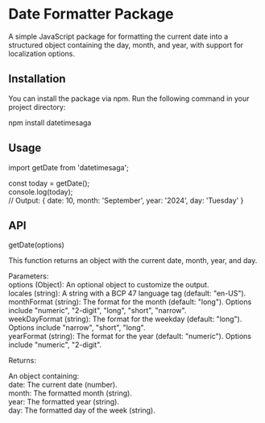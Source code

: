 # Date Formatter Package

A simple JavaScript package for formatting the current date into a structured object containing the day, month, and year, with support for localization options.

## Installation

You can install the package via npm. Run the following command in your project directory:

npm install datetimesaga

## Usage

import getDate from 'datetimesaga';

const today = getDate();<br/>
console.log(today);<br/>
// Output: { date: 10, month: 'September', year: '2024', day: 'Tuesday' }

## API

getDate(options)

This function returns an object with the current date, month, year, and day.

Parameters:
<br/>
options (Object): An optional object to customize the output.<br/>
locales (string): A string with a BCP 47 language tag (default: "en-US").<br/>
monthFormat (string): The format for the month (default: "long"). Options include "numeric", "2-digit", "long", "short", "narrow".<br/>
weekDayFormat (string): The format for the weekday (default: "long"). Options include "narrow", "short", "long".<br/>
yearFormat (string): The format for the year (default: "numeric"). Options include "numeric", "2-digit".<br/>

Returns:

An object containing:<br/>
date: The current date (number).<br/>
month: The formatted month (string).<br/>
year: The formatted year (string).<br/>
day: The formatted day of the week (string).
